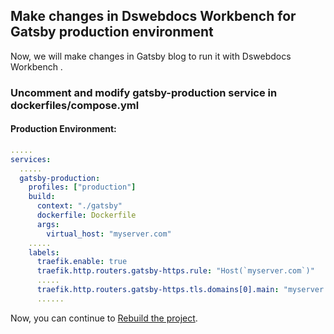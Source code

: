 ## Make changes in Dswebdocs Workbench for Gatsby production environment

Now, we will make changes in Gatsby blog to run it with Dswebdocs Workbench .

### Uncomment and modify gatsby-production service in dockerfiles/compose.yml

#### Production Environment:
```yaml
.....
services:
  .....
  gatsby-production:
    profiles: ["production"]
    build:
      context: "./gatsby"
      dockerfile: Dockerfile
      args:
        virtual_host: "myserver.com"
    .....
    labels:
      traefik.enable: true
      traefik.http.routers.gatsby-https.rule: "Host(`myserver.com`)"
      .....
      traefik.http.routers.gatsby-https.tls.domains[0].main: "myserver.com"
      ......
```

Now, you can continue to [Rebuild the project](rebuild-prod.md).




